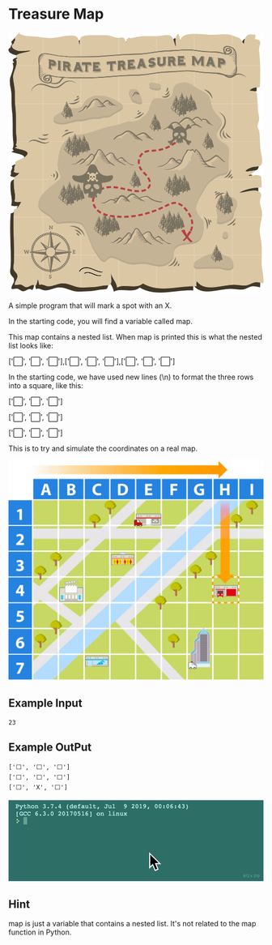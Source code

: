 
# Treasure Map

![Treasure_Map](https://github.com/Abdurahman-hassan/100DaysOfCode/blob/Day04/Day04/4.3.Treasure_Map/map.png?raw=true)

A simple program that will mark a spot with an X.

In the starting code, you will find a variable called map.

This map contains a nested list. When map is printed this is what the nested list looks like:

['⬜️', '⬜️', '⬜️'],['⬜️', '⬜️', '⬜️'],['⬜️', '⬜️', '⬜️']

In the starting code, we have used new lines (\n) to format the three rows into a square, like this:

['⬜️', '⬜️', '⬜️']

['⬜️', '⬜️', '⬜️']

['⬜️', '⬜️', '⬜️']

This is to try and simulate the coordinates on a real map.


![Treasure_Map](https://github.com/Abdurahman-hassan/100DaysOfCode/blob/Day04/Day04/4.3.Treasure_Map/Co-ordinates_oggjzg.png?raw=true)



## Example Input

```
23
```

## Example OutPut

```
['⬜️', '⬜️', '⬜️']
['⬜️', '⬜️', '⬜️']
['⬜️', 'X', '⬜️']
```
![Treasure_Map](https://github.com/Abdurahman-hassan/100DaysOfCode/blob/Day04/Day04/4.3.Treasure_Map/4.3treasure_map.gif?raw=true)

## Hint

map is just a variable that contains a nested list. It's not related to the map function in Python.
